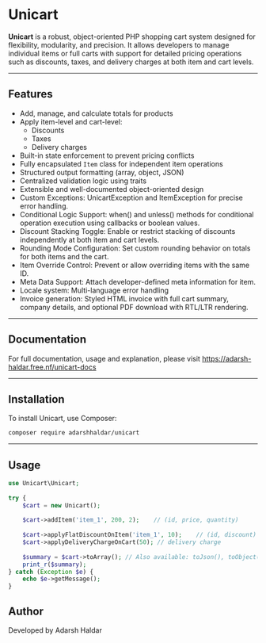 # Unicart

**Unicart** is a robust, object-oriented PHP shopping cart system designed for flexibility, modularity, and precision. It allows developers to manage individual items or full carts with support for detailed pricing operations such as discounts, taxes, and delivery charges at both item and cart levels.

---

## Features

- Add, manage, and calculate totals for products
- Apply item-level and cart-level:
  - Discounts
  - Taxes
  - Delivery charges
- Built-in state enforcement to prevent pricing conflicts
- Fully encapsulated `Item` class for independent item operations
- Structured output formatting (array, object, JSON)
- Centralized validation logic using traits
- Extensible and well-documented object-oriented design
- Custom Exceptions: UnicartException and ItemException for precise error handling.
- Conditional Logic Support: when() and unless() methods for conditional operation execution using callbacks or boolean values.
- Discount Stacking Toggle: Enable or restrict stacking of discounts independently at both item and cart levels.
- Rounding Mode Configuration: Set custom rounding behavior on totals for both items and the cart.
- Item Override Control: Prevent or allow overriding items with the same ID.
- Meta Data Support: Attach developer-defined meta information for item.
- Locale system: Multi-language error handling
- Invoice generation: Styled HTML invoice with full cart summary, company details, and optional PDF download with RTL/LTR rendering.

---

## Documentation

For full documentation, usage and explanation, please visit https://adarsh-haldar.free.nf/unicart-docs

---

## Installation

To install Unicart, use Composer:

```sh
composer require adarshhaldar/unicart
```

---

## Usage
```php
use Unicart\Unicart;
                    
try {
    $cart = new Unicart();
                
    $cart->addItem('item_1', 200, 2);    // (id, price, quantity)
                
    $cart->applyFlatDiscountOnItem('item_1', 10);    // (id, discount)
    $cart->applyDeliveryChargeOnCart(50); // delivery charge
                
    $summary = $cart->toArray(); // Also available: toJson(), toObject()
    print_r($summary);
} catch (Exception $e) {
    echo $e->getMessage();
}
```

## Author
Developed by Adarsh Haldar

